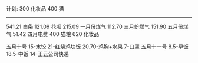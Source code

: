 计划:
300 化妆品
400 猫

---

541.21 白条
121.09 花呗
215.09 一月份煤气
112.70 三月份煤气
151.90 五月份煤气
51.42 四月电费
400 猫粮
620 化妆品

五月十号 15-水饺 21-红烧鸡块饭 20.70-鸡胸+水果 7-口罩
五月十一号 8.5-早饭 18.5-中饭 14-王云公司快递